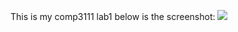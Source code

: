 This is my comp3111 lab1
below is the screenshot:
<img src="C:\Users\danny\Pictures\Screenshots\comp3111lab1.png"/>